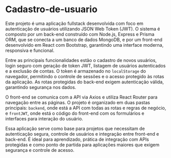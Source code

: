 ﻿# Cadastro-de-usuario

Este projeto é uma aplicação fullstack desenvolvida com foco em autenticação de usuários utilizando JSON Web Token (JWT). O sistema é composto por um back-end construído com Node.js, Express e Prisma ORM, que se conecta a um banco de dados MongoDB, e por um front-end desenvolvido em React com Bootstrap, garantindo uma interface moderna, responsiva e funcional.

Entre as principais funcionalidades estão o cadastro de novos usuários, login seguro com geração de token JWT, listagem de usuários autenticados e a exclusão de contas. O token é armazenado no `localStorage` do navegador, permitindo o controle de sessões e o acesso protegido às rotas da aplicação. As rotas protegidas do back-end exigem autenticação válida, garantindo segurança nos dados.

O front-end se comunica com a API via Axios e utiliza React Router para navegação entre as páginas. O projeto é organizado em duas pastas principais: `backend`, onde está a API com todas as rotas e regras de negócio, e `frontJWT`, onde está o código do front-end com os formulários e interfaces para interação do usuário.

Essa aplicação serve como base para projetos que necessitam de autenticação segura, controle de usuários e integração entre front-end e back-end. É ideal para aprendizado, prática de integração com APIs protegidas e como ponto de partida para aplicações maiores que exigem segurança e controle de acesso.

